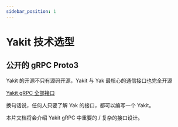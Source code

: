```yaml
---
sidebar_position: 1
---
```


# Yakit 技术选型

## 公开的 gRPC Proto3

Yakit 的开源不只有源码开源，Yakit 与 Yak 最核心的通信接口也完全开源

[Yakit gRPC 全部接口](https://github.com/yaklang/yakit/blob/master/app/protos/grpc.proto)

换句话说，任何人只要了解 Yak 的接口，都可以编写一个 Yakit。

本片文档将会介绍 Yakit gRPC 中重要的 / 复杂的接口设计。
